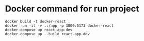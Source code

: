 # Docker command for run project

```
docker build -t docker-react .
docker run -it -v .:/app -p 3000:5173 docker-react
docker-compose up react-app-dev
docker-compose up --build react-app-dev
```